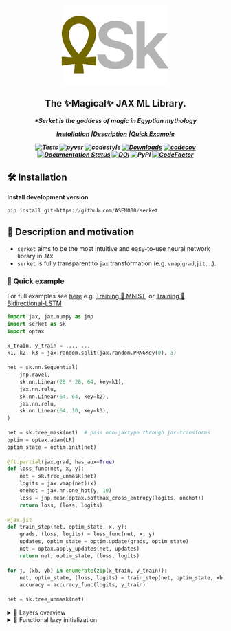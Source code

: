 <div align="center">
<img width="250px" src="assets/logo.svg"></div>

<h2 align="center">The ✨Magical✨ JAX ML Library.</h2>
<h5 align = "center"> *Serket is the goddess of magic in Egyptian mythology

[**Installation**](#Installation)
|[**Description**](#Description)
|[**Quick Example**](#QuickExample)

![Tests](https://github.com/ASEM000/serket/actions/workflows/tests.yml/badge.svg)
![pyver](https://img.shields.io/badge/python-3.8%203.9%203.10%203.11-red)
![codestyle](https://img.shields.io/badge/codestyle-black-black)
[![Downloads](https://pepy.tech/badge/serket)](https://pepy.tech/project/serket)
[![codecov](https://codecov.io/gh/ASEM000/serket/branch/main/graph/badge.svg?token=C6NXOK9EVS)](https://codecov.io/gh/ASEM000/serket)
[![Documentation Status](https://readthedocs.org/projects/serket/badge/?version=latest)](https://serket.readthedocs.io/en/latest/?badge=latest)
[![DOI](https://zenodo.org/badge/526985786.svg)](https://zenodo.org/badge/latestdoi/526985786)
![PyPI](https://img.shields.io/pypi/v/serket)
[![CodeFactor](https://www.codefactor.io/repository/github/asem000/serket/badge)](https://www.codefactor.io/repository/github/asem000/serket)

</h5>

## 🛠️ Installation<a id="Installation"></a>

**Install development version**

```python
pip install git+https://github.com/ASEM000/serket
```

## 📖 Description and motivation<a id="Description"></a>

- `serket` aims to be the most intuitive and easy-to-use neural network library in `JAX`.
- `serket` is fully transparent to `jax` transformation (e.g. `vmap`,`grad`,`jit`,...).

### 🏃 Quick example<a id="QuickExample"></a>

For full examples see [here](https://serket.readthedocs.io/en/latest/examples.html) e.g. [Training 🚆 MNIST](https://serket.readthedocs.io/en/latest/notebooks/mnist.html), or [Training 🚆 Bidirectional-LSTM](https://serket.readthedocs.io/en/latest/notebooks/bilstm.html)

```python
import jax, jax.numpy as jnp
import serket as sk
import optax

x_train, y_train = ..., ...
k1, k2, k3 = jax.random.split(jax.random.PRNGKey(0), 3)

net = sk.nn.Sequential(
    jnp.ravel,
    sk.nn.Linear(28 * 28, 64, key=k1),
    jax.nn.relu,
    sk.nn.Linear(64, 64, key=k2),
    jax.nn.relu,
    sk.nn.Linear(64, 10, key=k3),
)

net = sk.tree_mask(net)  # pass non-jaxtype through jax-transforms
optim = optax.adam(LR)
optim_state = optim.init(net)

@ft.partial(jax.grad, has_aux=True)
def loss_func(net, x, y):
    net = sk.tree_unmask(net)
    logits = jax.vmap(net)(x)
    onehot = jax.nn.one_hot(y, 10)
    loss = jnp.mean(optax.softmax_cross_entropy(logits, onehot))
    return loss, (loss, logits)

@jax.jit
def train_step(net, optim_state, x, y):
    grads, (loss, logits) = loss_func(net, x, y)
    updates, optim_state = optim.update(grads, optim_state)
    net = optax.apply_updates(net, updates)
    return net, optim_state, (loss, logits)

for j, (xb, yb) in enumerate(zip(x_train, y_train)):
    net, optim_state, (loss, logits) = train_step(net, optim_state, xb, yb)
    accuracy = accuracy_func(logits, y_train)

net = sk.tree_unmask(net)
```

<details> <summary> 🧠 Layers overview </summary>

<table>

<tr>

<td align="center">

[Linear](https://serket.readthedocs.io/en/latest/API/linear.html)

</td>

<td style="padding:0px">

- `Linear`, `Multilinear`, `GeneralLinear`
- `Identity`
- `FNN`, `MLP`
- `Embedding`

</td>
</tr>

<tr>

<td align="center">

[Convolution](https://serket.readthedocs.io/en/latest/API/convolution.html)

</td>

<td style="padding:0px">

- `{Conv,FFTConv}{1D,2D,3D}`
- `{Conv,FFTConv}{1D,2D,3D}Transpose`
- `{Depthwise,Separable}{Conv,FFTConv}{1D,2D,3D}`
- `Conv{1D,2D,3D}Local`

</td>

</tr>

<tr>

<td align="center">

[Containers](https://serket.readthedocs.io/en/latest/API/containers.html)

</td>

<td style="padding:0px">

- `Sequential`, `RandomApply`
</td>

</tr>

<tr>

<td align="center">

[Pooling](https://serket.readthedocs.io/en/latest/API/pooling.html)

</td>

<td style="padding:0px">

- `{Avg,Max,LP}Pool{1D,2D,3D}`
- `Global{Avg,Max}Pool{1D,2D,3D}`
- `Adaptive{Avg,Max}Pool{1D,2D,3D}`

</td>

</tr>

<tr>

<td align="center">

[Reshaping](https://serket.readthedocs.io/en/latest/API/reshaping.html)

</td>

<td style="padding:0px">

- `Flatten`, `Unflatten`
- `Repeat{1D,2D,3D}`
- `Resize{1D,2D,3D}`
- `Upsample{1D,2D,3D}`
- `Pad{1D,2D,3D}`
- `{Crop,RandomCrop}{1D,2D,3D}`
- `RandomZoom2D`

</td>

</tr>

<tr>

<td align="center">

[Normalization](https://serket.readthedocs.io/en/latest/API/normalization.html)

</td>

<td style="padding:0px">

- `{Layer,Instance,Group,Batch}Norm`

</td>

</tr>

<tr>

<td align="center">

[Image](https://serket.readthedocs.io/en/latest/API/image.html#)

</td>

<td style="padding:0px">

- `{Avg,Gaussian}Blur2D`
- `{Filter,FFTFilter}2D`
- `HistogramEqualization2D`
- `{Adjust,Random}Contrast2D`
- `PixelShuffle2D`

</td>

</tr>

<tr>

<td align="center">

[Dropout](https://serket.readthedocs.io/en/latest/API/dropout.html)

</td>

<td style="padding:0px">

- `Dropout`
- `Dropout{1D,2D,3D}`
- `RandomCutout{1D,2D}`

</td>

</tr>

<tr>

<td align="center">

[Activations](https://serket.readthedocs.io/en/latest/API/activations.html)

</td>

<td style="padding:0px">

- `Adaptive{LeakyReLU,ReLU,Sigmoid,Tanh}`
- `CeLU`,`ELU`,`GELU`,`GLU`
- `Hard{Shrink,Sigmoid,Swish,Tanh}`
- `Soft{Plus,Sign,Shrink}`
- `LeakyReLU`,`LogSigmoid`,`LogSoftmax`,`Mish`,`PReLU`
- `ReLU`,`ReLU6`,`SeLU`,`Sigmoid`
- `Swish`,`Tanh`,`TanhShrink`, `ThresholdedReLU`, `Snake`

</td>

</tr>

<tr>

<td align="center">

[Recurrent](https://serket.readthedocs.io/en/latest/API/recurrent.html)

</td>

<td style="padding:0px">

- `{Dense,SimpleRNN,LSTM,GRU}Cell`
- `{Conv,FFTConv}{LSTM,GRU}{1D,2D,3D}Cell`
- `ScanRNN`

</td>

</tr>

</table>

</details>


<details><summary>🥱 Functional lazy initialization </summary>

Lazy initialization is particularly useful in scenarios where the dimensions of certain input features are not known in advance. For instance, consider a situation where the number of neurons required for a flattened image input is uncertain (**Example 1**), or the shape of the output from a flattened convolutional layer is not straightforward to calculate (**Example 2**).

In such cases, lazy initialization allows the model to defer the allocation of memory for these uncertain dimensions until they are explicitly computed during the training process. This flexibility ensures that the model can handle varying input sizes and adapt its architecture accordingly, making it more versatile and efficient when dealing with different data samples or changing conditions.

_Example 1_

```python
import jax
import serket as sk

# 10 images from MNIST
x = jax.numpy.ones([5, 1, 28, 28])

layer = sk.nn.Sequential(
    jax.numpy.ravel,
    # lazy in_features inference pass `None`
    sk.nn.Linear(None, 10),
    jax.nn.relu,
    sk.nn.Linear(10, 10),
    jax.nn.softmax,
)
# materialize the layer with single image
_, layer = layer.at["__call__"](x[0])
# apply on batch
y = jax.vmap(layer)(x)
y.shape
(5, 10)
```

_Example 2_

```python
import jax
import serket as sk

# 10 images from MNIST
x = jax.numpy.ones([5, 1, 28, 28])

layer = sk.nn.Sequential(
    sk.nn.Conv2D(1, 10, 3),
    jax.nn.relu,
    sk.nn.MaxPool2D(2),
    jax.numpy.ravel,
    # linear input size is inferred from
    # previous layer output
    sk.nn.Linear(None, 10),
    jax.nn.softmax,
)

# materialize the layer with single image
_, layer = layer.at["__call__"](x[0])

# apply on batch
y = jax.vmap(layer)(x)

y.shape
# (5, 10)
```

</details>

<!-- <details><summary>Evaluation behavior handling</summary>

`serket` uses `functools` dispatching to modifiy a tree of layers to disable any training-related behavior during evaluation. It replaces certain layers, such as `Dropout` and `BatchNorm`, with equivalent layers that don't affect the model's output during evaluation.

for example:

```python
# dropout is replaced by an identity layer in evaluation mode
# by registering `tree_eval.def_eval(sk.nn.Dropout, sk.nn.Identity)`
import jax.numpy as jnp
import serket as sk
layer = sk.nn.Dropout(0.5)
sk.tree_eval(layer)
# Identity()
```

Let's break down the code snippet and its purpose:

1. The function `tree_eval(tree)` takes a tree of layers as input.
2. The function replaces specific layers in the tree with evaluation-specific layers.

Here are the modifications it makes to the tree:

- If a `Dropout` layer is encountered in the tree, it is replaced with an `Identity` layer. The `Identity` layer is a simple layer that doesn't introduce any changes to the input, making it effectively a no-op during evaluation.

- If a `BatchNorm` layer is encountered in the tree, it is replaced with an `EvalNorm` layer. The `EvalNorm` layer is designed to have the same behavior as `BatchNorm` during evaluation but not during training.

The purpose of these replacements is to ensure that the evaluation behavior is part of the


of the tree remains the same as its structure during training, without any additional randomness introduced by dropout layers or changes caused by batch normalization
Th

</details> -->
